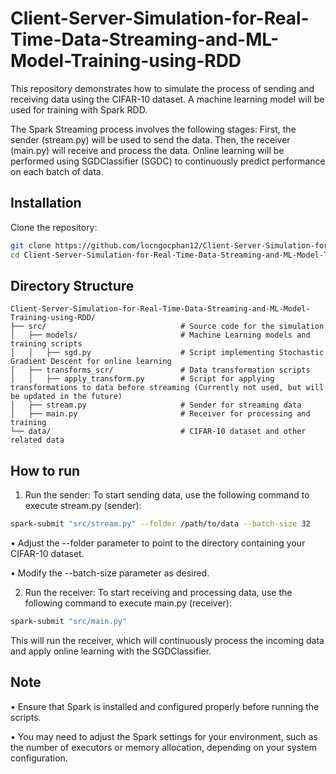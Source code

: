 # Client-Server-Simulation-for-Real-Time-Data-Streaming-and-ML-Model-Training-using-RDD

This repository demonstrates how to simulate the process of sending and receiving data using the CIFAR-10 dataset. A machine learning model will be used for training with Spark RDD.

The Spark Streaming process involves the following stages: First, the sender (stream.py) will be used to send the data. Then, the receiver (main.py) will receive and process the data. Online learning will be performed using SGDClassifier (SGDC) to continuously predict performance on each batch of data.

## Installation

Clone the repository:
   ```bash
   git clone https://github.com/locngocphan12/Client-Server-Simulation-for-Real-Time-Data-Streaming-and-ML-Model-Training-using-RDD.git
   cd Client-Server-Simulation-for-Real-Time-Data-Streaming-and-ML-Model-Training-using-RDD
   ```

## Directory Structure

```plaintext
Client-Server-Simulation-for-Real-Time-Data-Streaming-and-ML-Model-Training-using-RDD/
├── src/                              # Source code for the simulation
│   ├── models/                       # Machine Learning models and training scripts
│   │   ├── sgd.py                    # Script implementing Stochastic Gradient Descent for online learning
│   ├── transforms_scr/               # Data transformation scripts
│   │   ├── apply_transform.py        # Script for applying transformations to data before streaming (Currently not used, but will be updated in the future)
│   ├── stream.py                     # Sender for streaming data
│   ├── main.py                       # Receiver for processing and training
└── data/                             # CIFAR-10 dataset and other related data

```

## How to run

1. Run the sender:
To start sending data, use the following command to execute stream.py (sender):
  ```bash
  spark-submit "src/stream.py" --folder /path/to/data --batch-size 32
  ```
• Adjust the --folder parameter to point to the directory containing your CIFAR-10 dataset.

• Modify the --batch-size parameter as desired.

2. Run the receiver:
To start receiving and processing data, use the following command to execute main.py (receiver):
  ```bash
  spark-submit "src/main.py"
  ```
This will run the receiver, which will continuously process the incoming data and apply online learning with the SGDClassifier.
## Note

• Ensure that Spark is installed and configured properly before running the scripts.

• You may need to adjust the Spark settings for your environment, such as the number of executors or memory allocation, depending on your system configuration.


